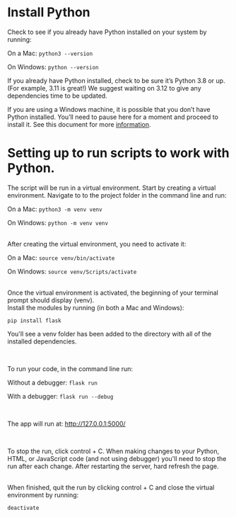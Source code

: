 # Install Python

Check to see if you already have Python installed on your system by running:

On a Mac:
`python3 --version`

On Windows:
`python --version`

If you already have Python installed, check to be sure it’s Python 3.8 or up. (For example, 3.11 is great!) We suggest waiting on 3.12 to give any dependencies time to be updated.

If you are using a Windows machine, it is possible that you don’t have Python installed. You’ll need to pause here for a moment and proceed to install it. See this document for more [information](https://docs.google.com/document/d/14diNu_g6uhouBscRt8zIezolANTRQA6HobKRP4Lgu5Q/copy).

# Setting up to run scripts to work with Python.

The script will be run in a virtual environment. Start by creating a virtual environment. Navigate to to the project folder in the command line and run:

On a Mac:
`python3 -m venv venv`

On Windows:
`python -m venv venv`

<br>
After creating the virtual environment, you need to activate it:

On a Mac:
`source venv/bin/activate`

On Windows:
`source venv/Scripts/activate`

<br>
Once the virtual environment is activated, the beginning of your terminal prompt should display (venv).

<br>
Install the modules by running (in both a Mac and Windows):

`pip install flask`

You'll see a venv folder has been added to the directory with all of the installed dependencies.

<br>

To run your code, in the command line run:

Without a debugger:
`flask run`

With a debugger:
`flask run --debug`

<br>

The app will run at: http://127.0.0.1:5000/

<br>

To stop the run, click control + C. When making changes to your Python, HTML, or JavaScript code (and not using debugger) you'll need to stop the run after each change. After restarting the server, hard refresh the page.

<br>
When finished, quit the run by clicking control + C and close the virtual environment by running:

`deactivate`

<br>
